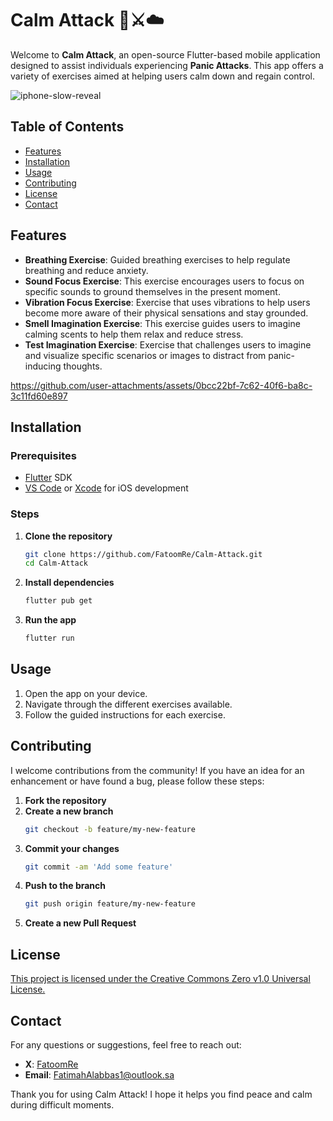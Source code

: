 # Calm Attack 👾⚔️☁️

Welcome to **Calm Attack**, an open-source Flutter-based mobile application designed to assist individuals experiencing **Panic Attacks**. This app offers a variety of exercises aimed at helping users calm down and regain control.

![iphone-slow-reveal](https://github.com/FatoomRe/Calm-Attack/assets/112693194/56f8d0ff-a5ab-4330-873c-c25a9e59a0d8)

## Table of Contents

- [Features](#features)
- [Installation](#installation)
- [Usage](#usage)
- [Contributing](#contributing)
- [License](#license)
- [Contact](#contact)

## Features

- **Breathing Exercise**: Guided breathing exercises to help regulate breathing and reduce anxiety.
- **Sound Focus Exercise**: This exercise encourages users to focus on specific sounds to ground themselves in the present moment.
- **Vibration Focus Exercise**: Exercise that uses vibrations to help users become more aware of their physical sensations and stay grounded.
- **Smell Imagination Exercise**:  This exercise guides users to imagine calming scents to help them relax and reduce stress.
- **Test Imagination Exercise**: Exercise that challenges users to imagine and visualize specific scenarios or images to distract from panic-inducing thoughts.


https://github.com/user-attachments/assets/0bcc22bf-7c62-40f6-ba8c-3c11fd60e897


## Installation

### Prerequisites

- [Flutter](https://flutter.dev/docs/get-started/install) SDK
- [VS Code](https://code.visualstudio.com/) or [Xcode](https://developer.apple.com/xcode/) for iOS development

### Steps

1. **Clone the repository**
    ```sh
    git clone https://github.com/FatoomRe/Calm-Attack.git
    cd Calm-Attack
    ```

2. **Install dependencies**
    ```sh
    flutter pub get
    ```

3. **Run the app**
    ```sh
    flutter run
    ```

## Usage

1. Open the app on your device.
2. Navigate through the different exercises available.
3. Follow the guided instructions for each exercise.

## Contributing

I welcome contributions from the community! If you have an idea for an enhancement or have found a bug, please follow these steps:

1. **Fork the repository**
2. **Create a new branch**
    ```sh
    git checkout -b feature/my-new-feature
    ```
3. **Commit your changes**
    ```sh
    git commit -am 'Add some feature'
    ```
4. **Push to the branch**
    ```sh
    git push origin feature/my-new-feature
    ```
5. **Create a new Pull Request**


## License

[This project is licensed under the Creative Commons Zero v1.0 Universal License.](LICENSE)


## Contact

For any questions or suggestions, feel free to reach out:

- **X**: [FatoomRe](https://x.com/FatoomRe)
- **Email**: [FatimahAlabbas1@outlook.sa](mailto:FatimahAlabbas1@outlook.sa)

Thank you for using Calm Attack! I hope it helps you find peace and calm during difficult moments.
